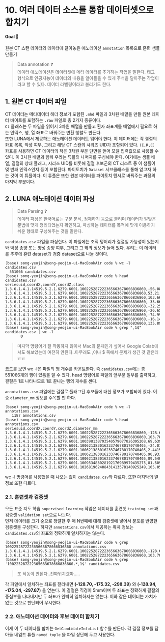 # 10. 여러 데이터 소스를 통합 데이터셋으로 합치기

#### Goal 🏃  
원본 CT 스캔 데이터와 데이터에 달아놓은 애노테이션 `annotation` 목록으로 훈련 샘플 만들기  
> Data annotation ❓  
> 데이터 애노테이션은 데이터셋에 메타 데이터를 추가하는 작업을 말한다. 태그 형식으로 인공지능이 데이터의 내용을 알아들을 수 있게 주석을 달아주는 작업이라고 할 수 있다. 데이터 라벨링이라고 불리기도 한다.

## 1. 원본 CT 데이터 파일

CT 데이터는 메타데이터 헤더 정보가 포함된 `.mhd` 파일과 3차원 배열을 만들 원본 데이터 바이트를 포함하는 `.raw` 파일로 총 2가지 종류이다.  
`Ct` 클래스는 두 파일을 읽어서 3차원 배열을 만들고 환자 좌표계를 배열에서 필요로 하는 인덱스, 행, 열 좌표로 바꿔주는 변환 행렬도 만든다.  
또한 LUNA에서 제공하는 애노테이션 데이터도 읽어야 한다. 이 데이터에는 각 결절의 좌표 목록, 악성 여부, 그리고 해당 CT 스캔의 시리즈 UID가 포함되어 있다. 
`(I,R,C)` 좌표를 사용하면 CT 데이터의 작은 3차원 부분 단면을 얻어 모델 입력값으로 사용할 수 있다. 이 3차원 배열과 함께 우리는 튜플의 나머지를 구성해야 한다. 여기에는 샘플 배열, 결절의 상태 플래그, 시리즈 UID를 비롯해 결절 후보군의 CT 리스트 중 이 샘플이 몇 번째 인덱스인지 등이 포함된다. 파이토치가 `Dataset` 서브클래스를 통해 얻고자 하는 것이 이 튜플이다. 이 튜플은 또한 원본 데이터를 파이토치 텐서로 바꿔주는 과정의 마지막 부분이다.  

## 2. LUNA 애노테이션 데이터 파싱
> Data Parsing ❓  
> 데이터 파싱은 한국어로는 구문 분석, 정제하기 등으로 불리며 데이터가 알맞은 문법에 맞게 정리되었는지 확인하고, 파싱하는 데이터를 목적에 맞게 이용하기 쉬운 형태로 구성해주는 것을 말한다.  
  
`candidates.csv` 파일을 파싱한다. 이 파일에는 조직 덩어리가 결절일 가능성이 있는지와 악성 종양 또는 양성 종양 여부, 그리고 그 밖의 정보가 들어 있다. 우리는 이 데이터를 추후에 훈련 dataset과 검증 dataset으로 나눌 것이다.  
```console
(base) song-yeojin@song-yeojin-ui-MacBookAir code % wc -l candidates.csv
  551066 candidates.csv
(base) song-yeojin@song-yeojin-ui-MacBookAir code % head candidates.csv
seriesuid,coordX,coordY,coordZ,class
1.3.6.1.4.1.14519.5.2.1.6279.6001.100225287222365663678666836860,-56.08,-67.85,-311.92,0
1.3.6.1.4.1.14519.5.2.1.6279.6001.100225287222365663678666836860,53.21,-244.41,-245.17,0
1.3.6.1.4.1.14519.5.2.1.6279.6001.100225287222365663678666836860,103.66,-121.8,-286.62,0
1.3.6.1.4.1.14519.5.2.1.6279.6001.100225287222365663678666836860,-33.66,-72.75,-308.41,0
1.3.6.1.4.1.14519.5.2.1.6279.6001.100225287222365663678666836860,-32.25,-85.36,-362.51,0
1.3.6.1.4.1.14519.5.2.1.6279.6001.100225287222365663678666836860,-26.65,-203.07,-165.07,0
1.3.6.1.4.1.14519.5.2.1.6279.6001.100225287222365663678666836860,-74.99,-114.79,-311.92,0
1.3.6.1.4.1.14519.5.2.1.6279.6001.100225287222365663678666836860,-16.14,-248.61,-239.55,0
1.3.6.1.4.1.14519.5.2.1.6279.6001.100225287222365663678666836860,135.89,-141.41,-252.2,0
(base) song-yeojin@song-yeojin-ui-MacBookAir code % grep ",1$" candidates.csv | wc -l
       0
 ```
> 마지막 명령어가 잘 작동하지 않아서 Mac의 문제인가 싶어서 Google Colab에서도 해보았는데 여전히 안된다..아무래도 ,이나 $ 쪽에서 문제가 생긴 것 같은데 ㅠㅠ  
  
  코드를 보면 wc -l은 파일의 행 개수를 카운트한다. 즉 `candidates.csv`에는 총 551066개의 행이 있음을 알 수 있다. head 명령어로 파일의 앞부분 일부를 출력하고, 결절은 1로 나타나므로 1로 끝나는 행의 개수를 센다. 
 
 `annotations.csv` 파일에는 결절로 플래그된 후보들에 대한 정보가 포함되어 있다. 이 중 `diameter_mm` 정보를 주목할 만 하다. 
 ```console
 (base) song-yeojin@song-yeojin-ui-MacBookAir code % wc -l annotations.csv
    1187 annotations.csv
(base) song-yeojin@song-yeojin-ui-MacBookAir code % head annotations.csv
seriesuid,coordX,coordY,coordZ,diameter_mm
1.3.6.1.4.1.14519.5.2.1.6279.6001.100225287222365663678666836860,-128.6994211,-175.3192718,-298.3875064,5.651470635
1.3.6.1.4.1.14519.5.2.1.6279.6001.100225287222365663678666836860,103.7836509,-211.9251487,-227.12125,4.224708481
1.3.6.1.4.1.14519.5.2.1.6279.6001.100398138793540579077826395208,69.63901724,-140.9445859,876.3744957,5.786347814
1.3.6.1.4.1.14519.5.2.1.6279.6001.100621383016233746780170740405,-24.0138242,192.1024053,-391.0812764,8.143261683
1.3.6.1.4.1.14519.5.2.1.6279.6001.100621383016233746780170740405,2.441546798,172.4648812,-405.4937318,18.54514997
1.3.6.1.4.1.14519.5.2.1.6279.6001.100621383016233746780170740405,90.93171321,149.0272657,-426.5447146,18.20857028
1.3.6.1.4.1.14519.5.2.1.6279.6001.100621383016233746780170740405,89.54076865,196.4051593,-515.0733216,16.38127631
1.3.6.1.4.1.14519.5.2.1.6279.6001.100953483028192176989979435275,81.50964574,54.9572186,-150.3464233,10.36232088
1.3.6.1.4.1.14519.5.2.1.6279.6001.102681962408431413578140925249,105.0557924,19.82526014,-91.24725078,21.08961863
```   
wc -l 명령어를 사용했을 때 나오는 값이 `candidates.csv`와 다르다. 또한 마지막의 열 정보 또한 다르다. 
   
   
### 2.1. 훈련셋과 검증셋   
모든 표준 지도 학습 `supervised learning` 작업은 데이터를 훈련셋 `training set`과 검증셋 `validation set`으로 나눈다.  
먼저 데이터를 크기 순으로 정렬한 후 매 N번째에 대해 검증셋에 넣어서 분포를 반영한 검증셋을 구성한다. 하지만 `annotations.csv`에서 제공하는 위치 정보는 `candidates.csv`의 좌표와 정확하게 일치하지는 않는다.  
```console
(base) song-yeojin@song-yeojin-ui-MacBookAir code % grep 100225287222365663678666836860 annotations.csv
1.3.6.1.4.1.14519.5.2.1.6279.6001.100225287222365663678666836860,-128.6994211,-175.3192718,-298.3875064,5.651470635
1.3.6.1.4.1.14519.5.2.1.6279.6001.100225287222365663678666836860,103.7836509,-211.9251487,-227.12125,4.224708481
(base) song-yeojin@song-yeojin-ui-MacBookAir code % grep '100225287222365663678666836860.*,1$' candidates.csv
```  
> 또 작동이 안된다..진짜뮈치겠따.....   

각 파일에서 일치하는 좌표를 잘라내면 **(-128.70, -175.32, -298.39)** 와 **(-128.94, -175.04, -297.87)** 을 얻는다. 이 결절은 직경이 5mm이며 두 좌표는 정확하게 결절의 중심부를 나타내지만 두 좌표가 완벽히 일치하지는 않는다. 이와 같은 데이터는 가치가 없는 것으로 판단되어 무시한다.
  
### 2.2. 애노테이션 데이터와 후보 데이터 합치기

이제 이 두 데이터를 합치는 `GetCandidateInfoList` 함수를 만든다. 각 결절 정보를 담아둘 네임드 튜플 `named tuple` 을 파일 상단에 두고 사용한다. 
  
